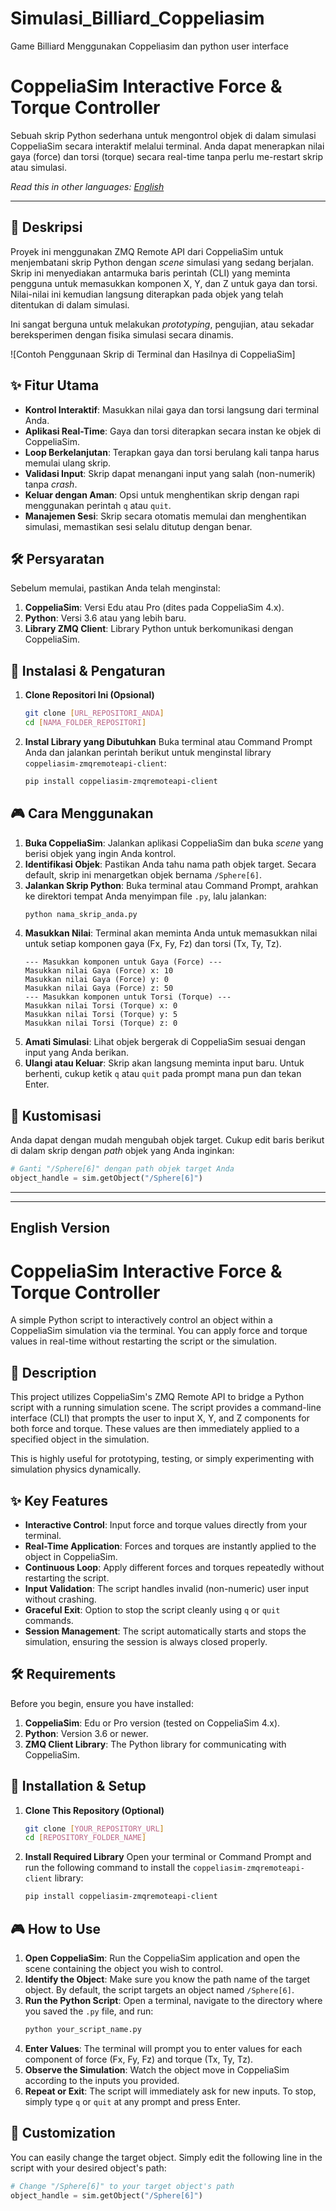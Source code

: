 # Simulasi_Billiard_Coppeliasim
Game Billiard Menggunakan Coppeliasim dan python user interface

# CoppeliaSim Interactive Force & Torque Controller

Sebuah skrip Python sederhana untuk mengontrol objek di dalam simulasi CoppeliaSim secara interaktif melalui terminal. Anda dapat menerapkan nilai gaya (force) dan torsi (torque) secara real-time tanpa perlu me-restart skrip atau simulasi.

*Read this in other languages: [English](#english-version)*

---

## 📜 Deskripsi

Proyek ini menggunakan ZMQ Remote API dari CoppeliaSim untuk menjembatani skrip Python dengan *scene* simulasi yang sedang berjalan. Skrip ini menyediakan antarmuka baris perintah (CLI) yang meminta pengguna untuk memasukkan komponen X, Y, dan Z untuk gaya dan torsi. Nilai-nilai ini kemudian langsung diterapkan pada objek yang telah ditentukan di dalam simulasi.

Ini sangat berguna untuk melakukan *prototyping*, pengujian, atau sekadar bereksperimen dengan fisika simulasi secara dinamis.

![Contoh Penggunaan Skrip di Terminal dan Hasilnya di CoppeliaSim]

## ✨ Fitur Utama

-   **Kontrol Interaktif**: Masukkan nilai gaya dan torsi langsung dari terminal Anda.
-   **Aplikasi Real-Time**: Gaya dan torsi diterapkan secara instan ke objek di CoppeliaSim.
-   **Loop Berkelanjutan**: Terapkan gaya dan torsi berulang kali tanpa harus memulai ulang skrip.
-   **Validasi Input**: Skrip dapat menangani input yang salah (non-numerik) tanpa *crash*.
-   **Keluar dengan Aman**: Opsi untuk menghentikan skrip dengan rapi menggunakan perintah `q` atau `quit`.
-   **Manajemen Sesi**: Skrip secara otomatis memulai dan menghentikan simulasi, memastikan sesi selalu ditutup dengan benar.

## 🛠️ Persyaratan

Sebelum memulai, pastikan Anda telah menginstal:

1.  **CoppeliaSim**: Versi Edu atau Pro (dites pada CoppeliaSim 4.x).
2.  **Python**: Versi 3.6 atau yang lebih baru.
3.  **Library ZMQ Client**: Library Python untuk berkomunikasi dengan CoppeliaSim.

## 🚀 Instalasi & Pengaturan

1.  **Clone Repositori Ini (Opsional)**
    ```bash
    git clone [URL_REPOSITORI_ANDA]
    cd [NAMA_FOLDER_REPOSITORI]
    ```

2.  **Instal Library yang Dibutuhkan**
    Buka terminal atau Command Prompt Anda dan jalankan perintah berikut untuk menginstal library `coppeliasim-zmqremoteapi-client`:
    ```bash
    pip install coppeliasim-zmqremoteapi-client
    ```

## 🎮 Cara Menggunakan

1.  **Buka CoppeliaSim**: Jalankan aplikasi CoppeliaSim dan buka *scene* yang berisi objek yang ingin Anda kontrol.
2.  **Identifikasi Objek**: Pastikan Anda tahu nama path objek target. Secara default, skrip ini menargetkan objek bernama `/Sphere[6]`.
3.  **Jalankan Skrip Python**: Buka terminal atau Command Prompt, arahkan ke direktori tempat Anda menyimpan file `.py`, lalu jalankan:
    ```bash
    python nama_skrip_anda.py
    ```
4.  **Masukkan Nilai**: Terminal akan meminta Anda untuk memasukkan nilai untuk setiap komponen gaya (Fx, Fy, Fz) dan torsi (Tx, Ty, Tz).
    ```
    --- Masukkan komponen untuk Gaya (Force) ---
    Masukkan nilai Gaya (Force) x: 10
    Masukkan nilai Gaya (Force) y: 0
    Masukkan nilai Gaya (Force) z: 50
    --- Masukkan komponen untuk Torsi (Torque) ---
    Masukkan nilai Torsi (Torque) x: 0
    Masukkan nilai Torsi (Torque) y: 5
    Masukkan nilai Torsi (Torque) z: 0
    ```
5.  **Amati Simulasi**: Lihat objek bergerak di CoppeliaSim sesuai dengan input yang Anda berikan.
6.  **Ulangi atau Keluar**: Skrip akan langsung meminta input baru. Untuk berhenti, cukup ketik `q` atau `quit` pada prompt mana pun dan tekan Enter.

## 🔧 Kustomisasi

Anda dapat dengan mudah mengubah objek target. Cukup edit baris berikut di dalam skrip dengan *path* objek yang Anda inginkan:

```python
# Ganti "/Sphere[6]" dengan path objek target Anda
object_handle = sim.getObject("/Sphere[6]")
```

---
---

## English Version

# CoppeliaSim Interactive Force & Torque Controller

A simple Python script to interactively control an object within a CoppeliaSim simulation via the terminal. You can apply force and torque values in real-time without restarting the script or the simulation.

## 📜 Description

This project utilizes CoppeliaSim's ZMQ Remote API to bridge a Python script with a running simulation scene. The script provides a command-line interface (CLI) that prompts the user to input X, Y, and Z components for both force and torque. These values are then immediately applied to a specified object in the simulation.

This is highly useful for prototyping, testing, or simply experimenting with simulation physics dynamically.

## ✨ Key Features

-   **Interactive Control**: Input force and torque values directly from your terminal.
-   **Real-Time Application**: Forces and torques are instantly applied to the object in CoppeliaSim.
-   **Continuous Loop**: Apply different forces and torques repeatedly without restarting the script.
-   **Input Validation**: The script handles invalid (non-numeric) user input without crashing.
-   **Graceful Exit**: Option to stop the script cleanly using `q` or `quit` commands.
-   **Session Management**: The script automatically starts and stops the simulation, ensuring the session is always closed properly.

## 🛠️ Requirements

Before you begin, ensure you have installed:

1.  **CoppeliaSim**: Edu or Pro version (tested on CoppeliaSim 4.x).
2.  **Python**: Version 3.6 or newer.
3.  **ZMQ Client Library**: The Python library for communicating with CoppeliaSim.

## 🚀 Installation & Setup

1.  **Clone This Repository (Optional)**
    ```bash
    git clone [YOUR_REPOSITORY_URL]
    cd [REPOSITORY_FOLDER_NAME]
    ```

2.  **Install Required Library**
    Open your terminal or Command Prompt and run the following command to install the `coppeliasim-zmqremoteapi-client` library:
    ```bash
    pip install coppeliasim-zmqremoteapi-client
    ```

## 🎮 How to Use

1.  **Open CoppeliaSim**: Run the CoppeliaSim application and open the scene containing the object you wish to control.
2.  **Identify the Object**: Make sure you know the path name of the target object. By default, the script targets an object named `/Sphere[6]`.
3.  **Run the Python Script**: Open a terminal, navigate to the directory where you saved the `.py` file, and run:
    ```bash
    python your_script_name.py
    ```
4.  **Enter Values**: The terminal will prompt you to enter values for each component of force (Fx, Fy, Fz) and torque (Tx, Ty, Tz).
5.  **Observe the Simulation**: Watch the object move in CoppeliaSim according to the inputs you provided.
6.  **Repeat or Exit**: The script will immediately ask for new inputs. To stop, simply type `q` or `quit` at any prompt and press Enter.

## 🔧 Customization

You can easily change the target object. Simply edit the following line in the script with your desired object's path:

```python
# Change "/Sphere[6]" to your target object's path
object_handle = sim.getObject("/Sphere[6]")
```
